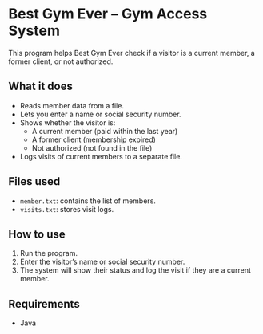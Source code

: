 # Best Gym Ever – Gym Access System

This program helps Best Gym Ever check if a visitor is a current member, a former client, or not authorized.

## What it does

- Reads member data from a file.
- Lets you enter a name or social security number.
- Shows whether the visitor is:
  - A current member (paid within the last year)
  - A former client (membership expired)
  - Not authorized (not found in the file)
- Logs visits of current members to a separate file.

## Files used

- `member.txt`: contains the list of members.
- `visits.txt`: stores visit logs.

## How to use

1. Run the program.
2. Enter the visitor’s name or social security number.
3. The system will show their status and log the visit if they are a current member.

## Requirements

- Java 
